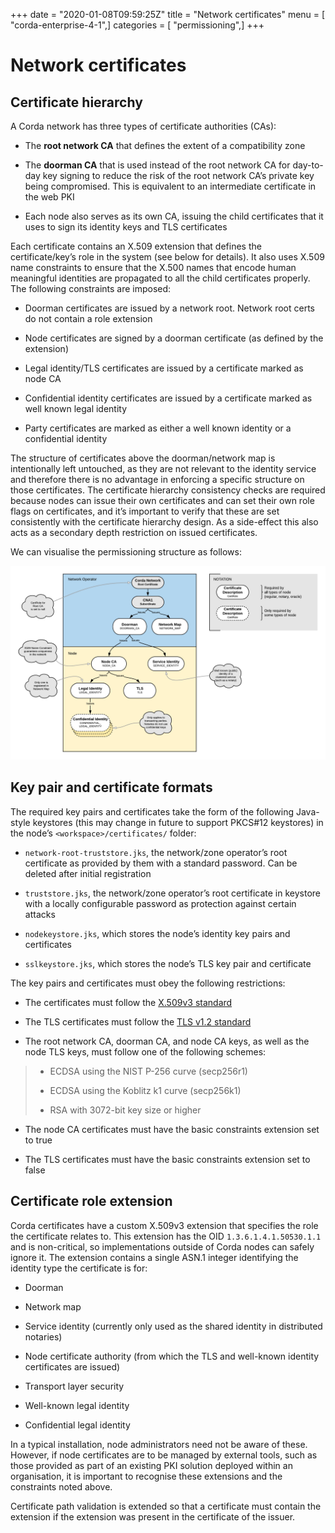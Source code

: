 +++
date = "2020-01-08T09:59:25Z"
title = "Network certificates"
menu = [ "corda-enterprise-4-1",]
categories = [ "permissioning",]
+++



# Network certificates


## Certificate hierarchy

A Corda network has three types of certificate authorities (CAs):


* The **root network CA** that defines the extent of a compatibility zone


* The **doorman CA** that is used instead of the root network CA for day-to-day key signing to reduce the risk of the root
                        network CA’s private key being compromised. This is equivalent to an intermediate certificate in the web PKI


* Each node also serves as its own CA, issuing the child certificates that it uses to sign its identity keys and TLS
                        certificates


Each certificate contains an X.509 extension that defines the certificate/key’s role in the system (see below for details).
                It also uses X.509 name constraints to ensure that the X.500 names that encode human meaningful identities are propagated
                to all the child certificates properly. The following constraints are imposed:


* Doorman certificates are issued by a network root. Network root certs do not contain a role extension


* Node certificates are signed by a doorman certificate (as defined by the extension)


* Legal identity/TLS certificates are issued by a certificate marked as node CA


* Confidential identity certificates are issued by a certificate marked as well known legal identity


* Party certificates are marked as either a well known identity or a confidential identity


The structure of certificates above the doorman/network map is intentionally left untouched, as they are not relevant to
                the identity service and therefore there is no advantage in enforcing a specific structure on those certificates. The
                certificate hierarchy consistency checks are required because nodes can issue their own certificates and can set
                their own role flags on certificates, and it’s important to verify that these are set consistently with the
                certificate hierarchy design. As a side-effect this also acts as a secondary depth restriction on issued
                certificates.

We can visualise the permissioning structure as follows:

![certificate structure](resources/certificate_structure.png "certificate structure")
## Key pair and certificate formats

The required key pairs and certificates take the form of the following Java-style keystores (this may change in future to
                support PKCS#12 keystores) in the node’s `<workspace>/certificates/` folder:


* `network-root-truststore.jks`, the network/zone operator’s root certificate as provided by them with a standard password. Can be deleted after initial registration


* `truststore.jks`, the network/zone operator’s root certificate in keystore with a locally configurable password as protection against certain attacks


* `nodekeystore.jks`, which stores the node’s identity key pairs and certificates


* `sslkeystore.jks`, which stores the node’s TLS key pair and certificate


The key pairs and certificates must obey the following restrictions:


* The certificates must follow the [X.509v3 standard](https://tools.ietf.org/html/rfc5280)


* The TLS certificates must follow the [TLS v1.2 standard](https://tools.ietf.org/html/rfc5246)


* The root network CA, doorman CA, and node CA keys, as well as the node TLS keys, must follow one of the following schemes:

> 
> 
> * ECDSA using the NIST P-256 curve (secp256r1)
> 
> 
> * ECDSA using the Koblitz k1 curve (secp256k1)
> 
> 
> * RSA with 3072-bit key size or higher
> 
> 

* The node CA certificates must have the basic constraints extension set to true


* The TLS certificates must have the basic constraints extension set to false



## Certificate role extension

Corda certificates have a custom X.509v3 extension that specifies the role the certificate relates to. This extension
                has the OID `1.3.6.1.4.1.50530.1.1` and is non-critical, so implementations outside of Corda nodes can safely ignore it.
                The extension contains a single ASN.1 integer identifying the identity type the certificate is for:


* Doorman


* Network map


* Service identity (currently only used as the shared identity in distributed notaries)


* Node certificate authority (from which the TLS and well-known identity certificates are issued)


* Transport layer security


* Well-known legal identity


* Confidential legal identity


In a typical installation, node administrators need not be aware of these. However, if node certificates are to be
                managed by external tools, such as those provided as part of an existing PKI solution deployed within an organisation,
                it is important to recognise these extensions and the constraints noted above.

Certificate path validation is extended so that a certificate must contain the extension if the extension was present
                in the certificate of the issuer.


